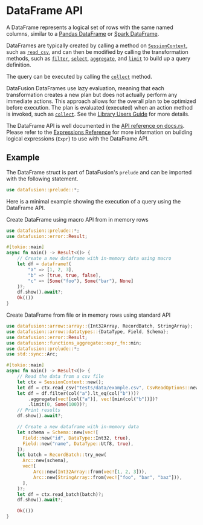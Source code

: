 <!---
  Licensed to the Apache Software Foundation (ASF) under one
  or more contributor license agreements.  See the NOTICE file
  distributed with this work for additional information
  regarding copyright ownership.  The ASF licenses this file
  to you under the Apache License, Version 2.0 (the
  "License"); you may not use this file except in compliance
  with the License.  You may obtain a copy of the License at

    http://www.apache.org/licenses/LICENSE-2.0

  Unless required by applicable law or agreed to in writing,
  software distributed under the License is distributed on an
  "AS IS" BASIS, WITHOUT WARRANTIES OR CONDITIONS OF ANY
  KIND, either express or implied.  See the License for the
  specific language governing permissions and limitations
  under the License.
-->

# DataFrame API

A DataFrame represents a logical set of rows with the same named columns,
similar to a [Pandas DataFrame] or [Spark DataFrame].

DataFrames are typically created by calling a method on [`SessionContext`], such
as [`read_csv`], and can then be modified by calling the transformation methods,
such as [`filter`], [`select`], [`aggregate`], and [`limit`] to build up a query
definition.

The query can be executed by calling the [`collect`] method.

DataFusion DataFrames use lazy evaluation, meaning that each transformation
creates a new plan but does not actually perform any immediate actions. This
approach allows for the overall plan to be optimized before execution. The plan
is evaluated (executed) when an action method is invoked, such as [`collect`].
See the [Library Users Guide] for more details.

The DataFrame API is well documented in the [API reference on docs.rs].
Please refer to the [Expressions Reference] for more information on
building logical expressions (`Expr`) to use with the DataFrame API.

## Example

The DataFrame struct is part of DataFusion's `prelude` and can be imported with
the following statement.

```rust
use datafusion::prelude::*;
```

Here is a minimal example showing the execution of a query using the DataFrame API.

Create DataFrame using macro API from in memory rows

```rust
use datafusion::prelude::*;
use datafusion::error::Result;

#[tokio::main]
async fn main() -> Result<()> {
    // Create a new dataframe with in-memory data using macro
    let df = dataframe!(
        "a" => [1, 2, 3],
        "b" => [true, true, false],
        "c" => [Some("foo"), Some("bar"), None]
    )?;
    df.show().await?;
    Ok(())
}
```

Create DataFrame from file or in memory rows using standard API

```rust
use datafusion::arrow::array::{Int32Array, RecordBatch, StringArray};
use datafusion::arrow::datatypes::{DataType, Field, Schema};
use datafusion::error::Result;
use datafusion::functions_aggregate::expr_fn::min;
use datafusion::prelude::*;
use std::sync::Arc;

#[tokio::main]
async fn main() -> Result<()> {
    // Read the data from a csv file
    let ctx = SessionContext::new();
    let df = ctx.read_csv("tests/data/example.csv", CsvReadOptions::new()).await?;
    let df = df.filter(col("a").lt_eq(col("b")))?
        .aggregate(vec![col("a")], vec![min(col("b"))])?
        .limit(0, Some(100))?;
    // Print results
    df.show().await?;

    // Create a new dataframe with in-memory data
    let schema = Schema::new(vec![
      Field::new("id", DataType::Int32, true),
      Field::new("name", DataType::Utf8, true),
    ]);
    let batch = RecordBatch::try_new(
      Arc::new(schema),
      vec![
          Arc::new(Int32Array::from(vec![1, 2, 3])),
          Arc::new(StringArray::from(vec!["foo", "bar", "baz"])),
      ],
    )?;
    let df = ctx.read_batch(batch)?;
    df.show().await?;

    Ok(())
}
```

[pandas dataframe]: https://pandas.pydata.org/pandas-docs/stable/reference/api/pandas.DataFrame.html
[spark dataframe]: https://spark.apache.org/docs/latest/sql-programming-guide.html
[`sessioncontext`]: https://docs.rs/datafusion/latest/datafusion/execution/context/struct.SessionContext.html
[`read_csv`]: https://docs.rs/datafusion/latest/datafusion/execution/context/struct.SessionContext.html#method.read_csv
[`filter`]: https://docs.rs/datafusion/latest/datafusion/dataframe/struct.DataFrame.html#method.filter
[`select`]: https://docs.rs/datafusion/latest/datafusion/dataframe/struct.DataFrame.html#method.select
[`aggregate`]: https://docs.rs/datafusion/latest/datafusion/dataframe/struct.DataFrame.html#method.aggregate
[`limit`]: https://docs.rs/datafusion/latest/datafusion/dataframe/struct.DataFrame.html#method.limit
[`collect`]: https://docs.rs/datafusion/latest/datafusion/dataframe/struct.DataFrame.html#method.collect
[library users guide]: ../library-user-guide/using-the-dataframe-api.md
[api reference on docs.rs]: https://docs.rs/datafusion/latest/datafusion/dataframe/struct.DataFrame.html
[expressions reference]: expressions
